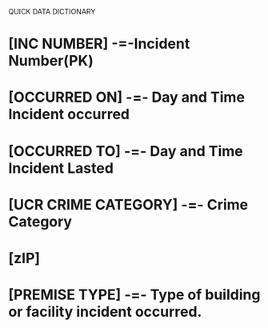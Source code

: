 
QUICK DATA DICTIONARY

# [INC NUMBER] -=-Incident Number(PK) 
# [OCCURRED ON] -=- Day and Time Incident occurred
# [OCCURRED TO] -=- Day and Time Incident Lasted
# [UCR CRIME CATEGORY] -=- Crime Category
# [zIP]
# [PREMISE TYPE] -=- Type of building or facility incident occurred.
